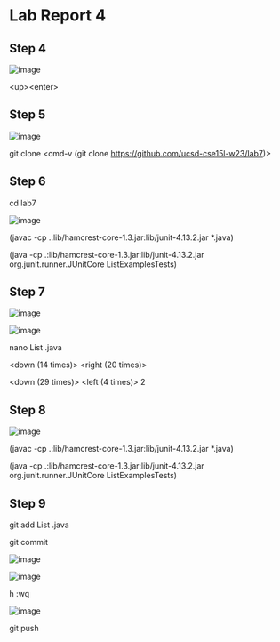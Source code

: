 # Lab Report 4

## Step 4

![image](https://user-images.githubusercontent.com/63521936/221541238-2feeadb1-1f2f-4666-976b-f844fd0e7ed9.png)

\<up>\<enter>
  
## Step 5
  
![image](https://user-images.githubusercontent.com/63521936/221542247-d25c7891-3543-47ae-b7b8-a4a6a2c86074.png)


git clone <cmd-v (git clone https://github.com/ucsd-cse15l-w23/lab7)> <enter>
  
## Step 6
  
cd lab7
  
![image](https://user-images.githubusercontent.com/63521936/221547105-94a3a5fa-dc0b-44fa-ad7d-31187c137669.png)

<up><up><up><up><enter> (javac -cp .:lib/hamcrest-core-1.3.jar:lib/junit-4.13.2.jar *.java)
  
  
<up><up><up><up><enter> (java -cp .:lib/hamcrest-core-1.3.jar:lib/junit-4.13.2.jar org.junit.runner.JUnitCore ListExamplesTests)

## Step 7
  
![image](https://user-images.githubusercontent.com/63521936/221547283-975d9d5d-63bc-4d0e-8fcf-4040253adca2.png)

![image](https://user-images.githubusercontent.com/63521936/221547358-1003f0e2-3ccd-4c52-b1d4-db29efba6722.png)


nano List <tab> .java <enter>
  
<down (14 times)> <right (20 times)> <backspace> <backspace>
  
<down (29 times)> <left (4 times)> <backspace> 2
  
## Step 8
  
![image](https://user-images.githubusercontent.com/63521936/221547825-6888b433-cff1-4ab4-b0ce-4cfe2971e1d8.png)

<up><up><up><enter> (javac -cp .:lib/hamcrest-core-1.3.jar:lib/junit-4.13.2.jar *.java)
  
<up><up><up><enter> (java -cp .:lib/hamcrest-core-1.3.jar:lib/junit-4.13.2.jar org.junit.runner.JUnitCore ListExamplesTests)
  
## Step 9
  
git add List <tab> .java <enter>
  
git commit <enter>

![image](https://user-images.githubusercontent.com/63521936/221548374-ac931e96-b1e4-4fdf-9b9a-4d55d8949192.png)

![image](https://user-images.githubusercontent.com/63521936/221548442-e37c05cf-417e-41bc-85d4-1fdf065fa988.png)
  
h <esc> :wq <enter>

![image](https://user-images.githubusercontent.com/63521936/221548539-1640be72-020b-40a0-b391-7d3734edf6ce.png)

git push <enter>
